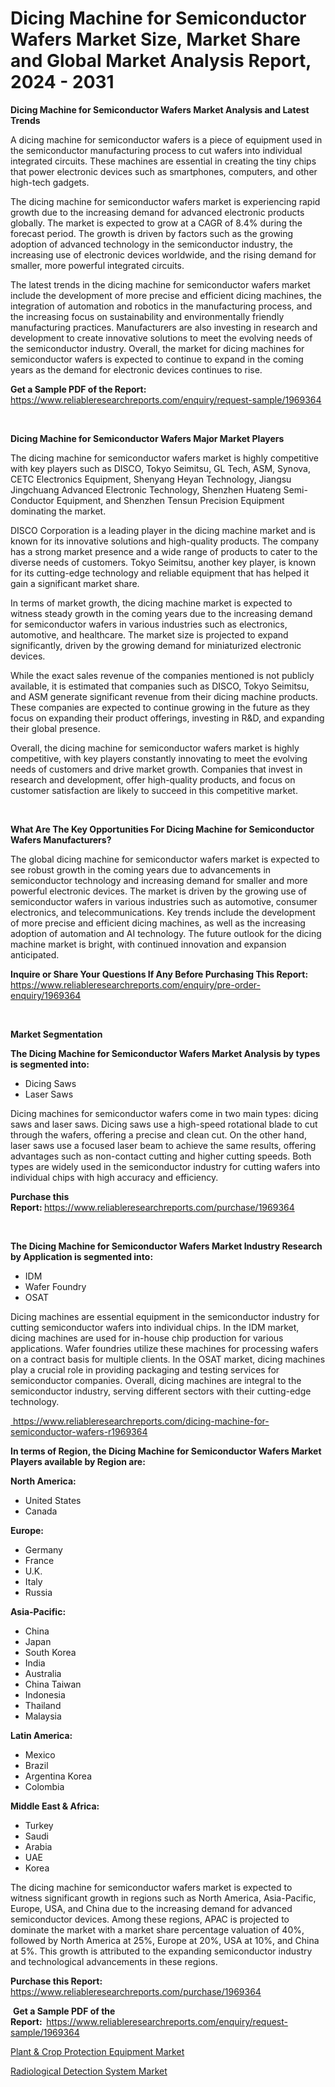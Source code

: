 <p><h1>Dicing Machine for Semiconductor Wafers Market Size, Market Share and Global Market Analysis Report, 2024 - 2031</h1></p><p><strong>Dicing Machine for Semiconductor Wafers Market Analysis and Latest Trends</strong></p>
<p><p>A dicing machine for semiconductor wafers is a piece of equipment used in the semiconductor manufacturing process to cut wafers into individual integrated circuits. These machines are essential in creating the tiny chips that power electronic devices such as smartphones, computers, and other high-tech gadgets.</p><p>The dicing machine for semiconductor wafers market is experiencing rapid growth due to the increasing demand for advanced electronic products globally. The market is expected to grow at a CAGR of 8.4% during the forecast period. The growth is driven by factors such as the growing adoption of advanced technology in the semiconductor industry, the increasing use of electronic devices worldwide, and the rising demand for smaller, more powerful integrated circuits.</p><p>The latest trends in the dicing machine for semiconductor wafers market include the development of more precise and efficient dicing machines, the integration of automation and robotics in the manufacturing process, and the increasing focus on sustainability and environmentally friendly manufacturing practices. Manufacturers are also investing in research and development to create innovative solutions to meet the evolving needs of the semiconductor industry. Overall, the market for dicing machines for semiconductor wafers is expected to continue to expand in the coming years as the demand for electronic devices continues to rise.</p></p>
<p><strong>Get a Sample PDF of the Report:&nbsp;</strong> <a href="https://www.reliableresearchreports.com/enquiry/request-sample/1969364">https://www.reliableresearchreports.com/enquiry/request-sample/1969364</a></p>
<p>&nbsp;</p>
<p><strong>Dicing Machine for Semiconductor Wafers Major Market Players</strong></p>
<p><p>The dicing machine for semiconductor wafers market is highly competitive with key players such as DISCO, Tokyo Seimitsu, GL Tech, ASM, Synova, CETC Electronics Equipment, Shenyang Heyan Technology, Jiangsu Jingchuang Advanced Electronic Technology, Shenzhen Huateng Semi-Conductor Equipment, and Shenzhen Tensun Precision Equipment dominating the market.</p><p>DISCO Corporation is a leading player in the dicing machine market and is known for its innovative solutions and high-quality products. The company has a strong market presence and a wide range of products to cater to the diverse needs of customers. Tokyo Seimitsu, another key player, is known for its cutting-edge technology and reliable equipment that has helped it gain a significant market share.</p><p>In terms of market growth, the dicing machine market is expected to witness steady growth in the coming years due to the increasing demand for semiconductor wafers in various industries such as electronics, automotive, and healthcare. The market size is projected to expand significantly, driven by the growing demand for miniaturized electronic devices.</p><p>While the exact sales revenue of the companies mentioned is not publicly available, it is estimated that companies such as DISCO, Tokyo Seimitsu, and ASM generate significant revenue from their dicing machine products. These companies are expected to continue growing in the future as they focus on expanding their product offerings, investing in R&D, and expanding their global presence.</p><p>Overall, the dicing machine for semiconductor wafers market is highly competitive, with key players constantly innovating to meet the evolving needs of customers and drive market growth. Companies that invest in research and development, offer high-quality products, and focus on customer satisfaction are likely to succeed in this competitive market.</p></p>
<p>&nbsp;</p>
<p><strong>What Are The Key Opportunities For Dicing Machine for Semiconductor Wafers Manufacturers?</strong></p>
<p><p>The global dicing machine for semiconductor wafers market is expected to see robust growth in the coming years due to advancements in semiconductor technology and increasing demand for smaller and more powerful electronic devices. The market is driven by the growing use of semiconductor wafers in various industries such as automotive, consumer electronics, and telecommunications. Key trends include the development of more precise and efficient dicing machines, as well as the increasing adoption of automation and AI technology. The future outlook for the dicing machine market is bright, with continued innovation and expansion anticipated.</p></p>
<p><strong>Inquire or Share Your Questions If Any Before Purchasing This Report:</strong> <a href="https://www.reliableresearchreports.com/enquiry/pre-order-enquiry/1969364">https://www.reliableresearchreports.com/enquiry/pre-order-enquiry/1969364</a></p>
<p>&nbsp;</p>
<p><strong>Market Segmentation</strong></p>
<p><strong>The Dicing Machine for Semiconductor Wafers Market Analysis by types is segmented into:</strong></p>
<p><ul><li>Dicing Saws</li><li>Laser Saws</li></ul></p>
<p><p>Dicing machines for semiconductor wafers come in two main types: dicing saws and laser saws. Dicing saws use a high-speed rotational blade to cut through the wafers, offering a precise and clean cut. On the other hand, laser saws use a focused laser beam to achieve the same results, offering advantages such as non-contact cutting and higher cutting speeds. Both types are widely used in the semiconductor industry for cutting wafers into individual chips with high accuracy and efficiency.</p></p>
<p><strong>Purchase this Report:&nbsp;</strong><a href="https://www.reliableresearchreports.com/purchase/1969364">https://www.reliableresearchreports.com/purchase/1969364</a></p>
<p>&nbsp;</p>
<p><strong>The Dicing Machine for Semiconductor Wafers Market Industry Research by Application is segmented into:</strong></p>
<p><ul><li>IDM</li><li>Wafer Foundry</li><li>OSAT</li></ul></p>
<p><p>Dicing machines are essential equipment in the semiconductor industry for cutting semiconductor wafers into individual chips. In the IDM market, dicing machines are used for in-house chip production for various applications. Wafer foundries utilize these machines for processing wafers on a contract basis for multiple clients. In the OSAT market, dicing machines play a crucial role in providing packaging and testing services for semiconductor companies. Overall, dicing machines are integral to the semiconductor industry, serving different sectors with their cutting-edge technology.</p></p>
<p><a href="https://www.reliableresearchreports.com/dicing-machine-for-semiconductor-wafers-r1969364">&nbsp;https://www.reliableresearchreports.com/dicing-machine-for-semiconductor-wafers-r1969364</a></p>
<p><strong>In terms of Region, the Dicing Machine for Semiconductor Wafers Market Players available by Region are:</strong></p>
<p>
    <p> <strong> North America: </strong>
        <ul>
            <li>United States</li>
            <li>Canada</li>
        </ul>
        </p> 
    <p> <strong> Europe: </strong>
        <ul>
            <li>Germany</li>
            <li>France</li>
            <li>U.K.</li>
            <li>Italy</li>
            <li>Russia</li>
        </ul>
        </p> 
    <p> <strong> Asia-Pacific: </strong>
        <ul>
            <li>China</li>
            <li>Japan</li>
            <li>South Korea</li>
            <li>India</li>
            <li>Australia</li>
            <li>China Taiwan</li>
            <li>Indonesia</li>
            <li>Thailand</li>
            <li>Malaysia</li>
        </ul>
        </p> 
    <p> <strong> Latin America: </strong>
        <ul>
            <li>Mexico</li>
            <li>Brazil</li>
            <li>Argentina Korea</li>
            <li>Colombia</li>
        </ul>
        </p> 
    <p> <strong> Middle East & Africa: </strong>
        <ul>
            <li>Turkey</li>
            <li>Saudi</li>
            <li>Arabia</li>
            <li>UAE</li>
            <li>Korea</li>
        </ul>
    </p>
    </p>
<p><p>The dicing machine for semiconductor wafers market is expected to witness significant growth in regions such as North America, Asia-Pacific, Europe, USA, and China due to the increasing demand for advanced semiconductor devices. Among these regions, APAC is projected to dominate the market with a market share percentage valuation of 40%, followed by North America at 25%, Europe at 20%, USA at 10%, and China at 5%. This growth is attributed to the expanding semiconductor industry and technological advancements in these regions.</p></p>
<p><strong>Purchase this Report: </strong><a href="https://www.reliableresearchreports.com/purchase/1969364">https://www.reliableresearchreports.com/purchase/1969364</a></p>
<p>&nbsp;<strong>Get a Sample PDF of the Report:&nbsp;&nbsp;</strong><a href="https://www.reliableresearchreports.com/enquiry/request-sample/1969364">https://www.reliableresearchreports.com/enquiry/request-sample/1969364</a></p>
<p><strong></strong></p>
<p><p><a href="https://github.com/sofayahoo2023/Market-Research-Report-List-4/blob/main/plant-crop-protection-equipment-market.md">Plant & Crop Protection Equipment Market</a></p><p><a href="https://view.publitas.com/reportprime-1/radiological-detection-system-market-size-cagr-trends-2024-2030/">Radiological Detection System Market</a></p></p>